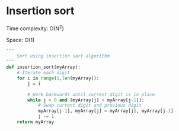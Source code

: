 # Insertion sort

Time complexity: O(N<sup>2</sup>)

Space: O(1)

```py
"""
    Sort using insertion sort algorithm
"""
def insertion_sort(myArray):
    # Iterate each digit
    for i in range(1,len(myArray)):
        j = i

        # Work backwards until current digit is in place
        while j > 0 and (myArray[j] < myArray[j-1]):
            # Swap current digit and previous digit
            myArray[j-1], myArray[j] = myArray[j], myArray[j-1]
            j -= 1
    return myArray
```
